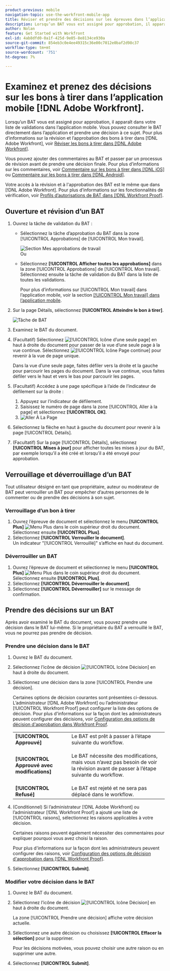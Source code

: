 ```yaml
---
product-previous: mobile
navigation-topic: use-the-workfront-mobile-app
title: Réviser et prendre des décisions sur les épreuves dans l’application mobile  [!DNL Adobe Workfront]
description: Lorsqu’un BAT vous est assigné pour approbation, il apparaît dans votre liste de validations dans l’application mobile. Vous pouvez consulter le BAT directement dans l’application et prendre une décision à ce sujet.
author: Nolan
feature: Get Started with Workfront
exl-id: 4ab8dfd0-0a1f-425d-9e05-8e8134ce930a
source-git-commit: 854eb3c0e4ee49315c36e00c7012e0baf2d98c37
workflow-type: tm+mt
source-wordcount: '751'
ht-degree: 7%

---
```


# Examinez et prenez des décisions sur les bons à tirer dans l’application mobile [!DNL Adobe Workfront].

Lorsqu’un BAT vous est assigné pour approbation, il apparaît dans votre liste de validations dans l’application mobile. Vous pouvez consulter le BAT directement dans l’application et prendre une décision à ce sujet. Pour plus d’informations sur la révision et l’approbation des bons à tirer dans [!DNL Adobe Workfront], voir [Réviser les bons à tirer dans [!DNL Adobe Workfront]](../../../review-and-approve-work/proofing/reviewing-proofs-within-workfront/review-proofs-in-wf.md).

Vous pouvez ajouter des commentaires au BAT et passer par un processus de révision avant de prendre une décision finale. Pour plus d’informations sur les commentaires, voir [Commentaire sur les bons à tirer dans [!DNL iOS]](../../../workfront-basics/mobile-apps/using-the-workfront-mobile-app/comment-on-proofs-ios.md) ou [Commentaire sur les bons à tirer dans [!DNL Android]](../../../workfront-basics/mobile-apps/using-the-workfront-mobile-app/comment-on-proofs-android.md).

Votre accès à la révision et à l&#39;approbation des BAT est le même que dans [!DNL Adobe Workfront]. Pour plus d’informations sur les fonctionnalités de vérification, voir [Profils d’autorisations de BAT dans [!DNL Workfront Proof]](../../../workfront-proof/wp-acct-admin/account-settings/proof-perm-profiles-in-wp.md).

## Ouverture et révision d’un BAT

1. Ouvrez la tâche de validation du BAT :

   * Sélectionnez la tâche d’approbation du BAT dans la zone [!UICONTROL Approbations] de [!UICONTROL Mon travail].

     ![Section Mes approbations de travail](assets/mobile-mywork-approvals-338x482.png)\
      Ou

   * Sélectionnez **[!UICONTROL Afficher toutes les approbations]** dans la zone [!UICONTROL Approbations] de [!UICONTROL Mon travail]. Sélectionnez ensuite la tâche de validation du BAT dans la liste de toutes les validations.

     Pour plus d’informations sur [!UICONTROL Mon travail] dans l’application mobile, voir la section [[!UICONTROL Mon travail] dans l’application mobile](../../../workfront-basics/mobile-apps/using-the-workfront-mobile-app/my-work-section-mobile.md).

1. Sur la page Détails, sélectionnez **[!UICONTROL Atteindre le bon à tirer]**.

   ![Tâche de BAT](assets/mobile-prooftask1-338x516.png)

1. Examinez le BAT du document.
1. (Facultatif) Sélectionnez ![[!UICONTROL Icône d’une seule page]](assets/mobile-proofpagingicon1-25x36.png) en haut à droite du document pour passer de la vue d’une seule page à la vue continue. Sélectionnez ![[!UICONTROL Icône Page continue]](assets/mobile-proofpagingicon2-25x25.png) pour revenir à la vue de page unique.

   Dans la vue d’une seule page, faites défiler vers la droite et la gauche pour parcourir les pages du document. Dans la vue continue, vous faites défiler vers le haut et vers le bas pour parcourir les pages.

1. (Facultatif) Accédez à une page spécifique à l’aide de l’indicateur de défilement sur la droite :

   1. Appuyez sur l’indicateur de défilement.
   1. Saisissez le numéro de page dans la zone [!UICONTROL Aller à la page] et sélectionnez **[!UICONTROL OK]**.
   1. ![Aller À La Page](assets/mobile-gotopage-350x224.png)

1. Sélectionnez la flèche en haut à gauche du document pour revenir à la page [!UICONTROL Détails].
1. (Facultatif) Sur la page [!UICONTROL Détails], sélectionnez **[!UICONTROL Mises à jour]** pour afficher toutes les mises à jour du BAT, par exemple lorsqu’il a été créé et lorsqu’il a été envoyé pour approbation.

## Verrouillage et déverrouillage d’un BAT

Tout utilisateur désigné en tant que propriétaire, auteur ou modérateur de BAT peut verrouiller un BAT pour empêcher d’autres personnes de le commenter ou de prendre des décisions à son sujet.

### Verrouillage d’un bon à tirer

1. Ouvrez l’épreuve de document et sélectionnez le menu **[!UICONTROL Plus]** ![Menu Plus](assets/mobile-verticalmoremenu-20x33.png) dans le coin supérieur droit du document. Sélectionnez ensuite **[!UICONTROL Plus]**.
1. Sélectionnez **[!UICONTROL Verrouiller le document]**.\
   Un indicateur &quot;[!UICONTROL Verrouillé]&quot; s’affiche en haut du document.

### Déverrouiller un BAT

1. Ouvrez l’épreuve de document et sélectionnez le menu **[!UICONTROL Plus]** ![Menu Plus](assets/mobile-verticalmoremenu-20x33.png) dans le coin supérieur droit du document. Sélectionnez ensuite **[!UICONTROL Plus]**.
1. Sélectionnez **[!UICONTROL Déverrouiller le document]**.
1. Sélectionnez **[!UICONTROL Déverrouiller]** sur le message de confirmation.

## Prendre des décisions sur un BAT

Après avoir examiné le BAT du document, vous pouvez prendre une décision dans le BAT lui-même. Si le propriétaire du BAT a verrouillé le BAT, vous ne pourrez pas prendre de décision.

### Prendre une décision dans le BAT

1. Ouvrez le BAT du document.
1. Sélectionnez l’icône de décision ![[!UICONTROL Icône Décision]](assets/mobile-proofcheckmarkdecisionicon-30x30.png) en haut à droite du document.
1. Sélectionnez une décision dans la zone [!UICONTROL Prendre une décision].

   Certaines options de décision courantes sont présentées ci-dessous. L’administrateur [!DNL Adobe Workfront] ou l’administrateur [!UICONTROL Workfront Proof] peut configurer la liste des options de décision. Pour plus d&#39;informations sur la façon dont les administrateurs peuvent configurer des décisions, voir [Configuration des options de décision d&#39;approbation dans Workfront Proof](../../../workfront-proof/wp-acct-admin/account-settings/configure-approval-decision-in-wp.md).

   <table style="table-layout:auto"> 
    <col> 
    <col> 
    <tbody> 
     <tr> 
      <td role="rowheader"><strong>[!UICONTROL Approuvé]</strong></td> 
      <td>Le BAT est prêt à passer à l’étape suivante du workflow.</td> 
     </tr> 
     <tr> 
      <td role="rowheader"><strong>[!UICONTROL Approuvé avec modifications]</strong></td> 
      <td> <p>Le BAT nécessite des modifications, mais vous n’avez pas besoin de voir la révision avant de passer à l’étape suivante du workflow.</p> </td> 
     </tr> 
     <tr> 
      <td role="rowheader"><strong>[!UICONTROL Refusé]</strong></td> 
      <td>Le BAT est rejeté et ne sera pas déplacé dans le workflow.</td> 
     </tr> 
    </tbody> 
   </table>

1. (Conditionnel) Si l’administrateur [!DNL Adobe Workfront] ou l’administrateur [!DNL Workfront Proof] a ajouté une liste de [!UICONTROL raisons], sélectionnez les raisons applicables à votre décision.

   Certaines raisons peuvent également nécessiter des commentaires pour expliquer pourquoi vous avez choisi la raison.

   Pour plus d&#39;informations sur la façon dont les administrateurs peuvent configurer des raisons, voir [Configuration des options de décision d&#39;approbation dans [!DNL Workfront Proof]](../../../workfront-proof/wp-acct-admin/account-settings/configure-approval-decision-in-wp.md).

1. Sélectionnez **[!UICONTROL Submit]**.

### Modifier votre décision dans le BAT

1. Ouvrez le BAT du document.
1. Sélectionnez l’icône de décision ![[!UICONTROL Icône Décision]](assets/mobile-proofcheckmarkdecisionicon-30x30.png) en haut à droite du document.

   La zone [!UICONTROL Prendre une décision] affiche votre décision actuelle.

1. Sélectionnez une autre décision ou choisissez **[!UICONTROL Effacer la sélection]** pour la supprimer.

   Pour les décisions motivées, vous pouvez choisir une autre raison ou en supprimer une autre.

1. Sélectionnez **[!UICONTROL Submit]**.
